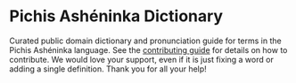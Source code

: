 
# Pichis Ashéninka Dictionary

Curated public domain dictionary and pronunciation guide for terms in the Pichis Ashéninka language. See the [contributing guide](https://github.com/drumworkteam/term/blob/make/.github/contributing.md) for details on how to contribute. We would love your support, even if it is just fixing a word or adding a single definition. Thank you for all your help!